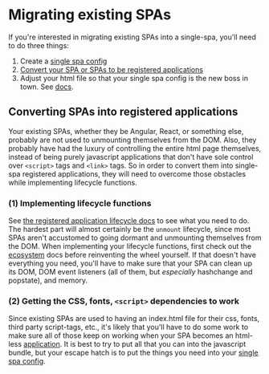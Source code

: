 # Migrating existing SPAs

If you're interested in migrating existing SPAs into a single-spa, you'll
need to do three things:

1. Create a [single spa config](/docs/single-spa-config.md)
1. [Convert your SPA or SPAs to be registered applications](#converting-spas-into-registered-applications)
1. Adjust your html file so that your single spa config is the new boss in town.
   See [docs](/docs/single-spa-config.md#indexhtml-file).

## Converting SPAs into registered applications
Your existing SPAs, whether they be Angular, React, or something else, probably are
not used to unmounting themselves from the DOM. Also, they probably have had the luxury
of controlling the entire html page themselves, instead of being purely javascript applications
that don't have sole control over `<script>` tags and `<link>` tags. So in order to convert them
into single-spa registered applications, they will need to overcome those obstacles while implementing
lifecycle functions.

### (1) Implementing lifecycle functions
See [the registered application lifecycle docs](/docs/applications.md) to see what you need to do.
The hardest part will almost certainly be the `unmount` lifecycle, since most SPAs aren't accustomed
to going dormant and unmounting themselves from the DOM. When implementing your lifecycle functions, first check out the [ecosystem](/docs/single-spa-ecosystem.md)
docs before reinventing the wheel yourself. If that doesn't have everything you need, you'll have to make sure that your
SPA can clean up its DOM, DOM event listeners (all of them, but *especially* hashchange and popstate),
and memory.

### (2) Getting the CSS, fonts, `<script>` dependencies to work
Since existing SPAs are used to having an index.html file for their css, fonts,
third party script-tags, etc., it's likely that you'll have to do some work
to make sure all of those keep on working when your SPA becomes an html-less [
application](/docs/applications.md). It is best to try to put all that
you can into the javascript bundle, but your escape hatch is to put the things
you need into your [single spa config](/docs/single-spa-config.md).
